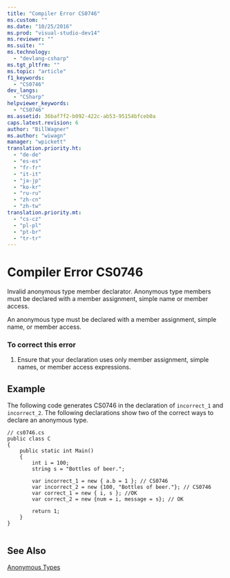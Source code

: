 ```yaml
---
title: "Compiler Error CS0746"
ms.custom: ""
ms.date: "10/25/2016"
ms.prod: "visual-studio-dev14"
ms.reviewer: ""
ms.suite: ""
ms.technology: 
  - "devlang-csharp"
ms.tgt_pltfrm: ""
ms.topic: "article"
f1_keywords: 
  - "CS0746"
dev_langs: 
  - "CSharp"
helpviewer_keywords: 
  - "CS0746"
ms.assetid: 36baf7f2-b092-422c-ab53-95154bfceb0a
caps.latest.revision: 6
author: "BillWagner"
ms.author: "wiwagn"
manager: "wpickett"
translation.priority.ht: 
  - "de-de"
  - "es-es"
  - "fr-fr"
  - "it-it"
  - "ja-jp"
  - "ko-kr"
  - "ru-ru"
  - "zh-cn"
  - "zh-tw"
translation.priority.mt: 
  - "cs-cz"
  - "pl-pl"
  - "pt-br"
  - "tr-tr"
---
```

# Compiler Error CS0746
Invalid anonymous type member declarator. Anonymous type members must be declared with a member assignment, simple name or member access.  
  
 An anonymous type must be declared with a member assignment, simple name, or member access.  
  
### To correct this error  
  
1.  Ensure that your declaration uses only member assignment, simple names, or member access expressions.  
  
## Example  
 The following code generates CS0746 in the declaration of `incorrect_1` and `incorrect_2`. The following declarations show two of the correct ways to declare an anonymous type.  
  
```  
// cs0746.cs  
public class C  
{  
    public static int Main()  
    {  
        int i = 100;  
        string s = "Bottles of beer.";  
  
        var incorrect_1 = new { a.b = 1 }; // CS0746   
        var incorrect_2 = new {100, "Bottles of beer."}; // CS0746  
        var correct_1 = new { i, s }; //OK  
        var correct_2 = new {num = i, message = s}; // OK  
  
        return 1;  
    }  
}  
  
```  
  
## See Also  
 [Anonymous Types](../../csharp\programming-guide\classes-and-structs/anonymous-types.md)